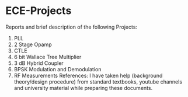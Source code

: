 # ECE-Projects
Reports and brief description of the following Projects:

1. PLL 
2. 2 Stage Opamp 
3. CTLE
4. 6 bit Wallace Tree Multiplier
5. 3 dB Hybrid Coupler
6. BPSK Modulation and Demodulation
7. RF Measurements
References: I have taken help (background theory/design procedure) from standard textbooks, youtube channels and university material while preparing these documents. 

